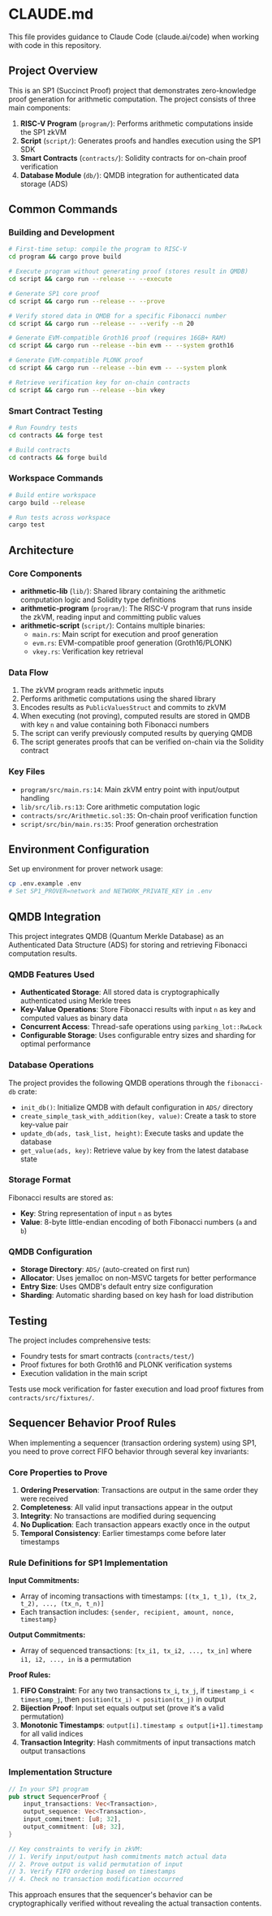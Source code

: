 # CLAUDE.md

This file provides guidance to Claude Code (claude.ai/code) when working with code in this repository.

## Project Overview

This is an SP1 (Succinct Proof) project that demonstrates zero-knowledge proof generation for arithmetic computation. The project consists of three main components:

1. **RISC-V Program** (`program/`): Performs arithmetic computations inside the SP1 zkVM
2. **Script** (`script/`): Generates proofs and handles execution using the SP1 SDK
3. **Smart Contracts** (`contracts/`): Solidity contracts for on-chain proof verification
4. **Database Module** (`db/`): QMDB integration for authenticated data storage (ADS)

## Common Commands

### Building and Development
```bash
# First-time setup: compile the program to RISC-V
cd program && cargo prove build

# Execute program without generating proof (stores result in QMDB)
cd script && cargo run --release -- --execute

# Generate SP1 core proof
cd script && cargo run --release -- --prove

# Verify stored data in QMDB for a specific Fibonacci number
cd script && cargo run --release -- --verify --n 20

# Generate EVM-compatible Groth16 proof (requires 16GB+ RAM)
cd script && cargo run --release --bin evm -- --system groth16

# Generate EVM-compatible PLONK proof
cd script && cargo run --release --bin evm -- --system plonk

# Retrieve verification key for on-chain contracts
cd script && cargo run --release --bin vkey
```

### Smart Contract Testing
```bash
# Run Foundry tests
cd contracts && forge test

# Build contracts
cd contracts && forge build
```

### Workspace Commands
```bash
# Build entire workspace
cargo build --release

# Run tests across workspace
cargo test
```

## Architecture

### Core Components

- **arithmetic-lib** (`lib/`): Shared library containing the arithmetic computation logic and Solidity type definitions
- **arithmetic-program** (`program/`): The RISC-V program that runs inside the zkVM, reading input and committing public values
- **arithmetic-script** (`script/`): Contains multiple binaries:
  - `main.rs`: Main script for execution and proof generation
  - `evm.rs`: EVM-compatible proof generation (Groth16/PLONK)
  - `vkey.rs`: Verification key retrieval

### Data Flow

1. The zkVM program reads arithmetic inputs
2. Performs arithmetic computations using the shared library
3. Encodes results as `PublicValuesStruct` and commits to zkVM
4. When executing (not proving), computed results are stored in QMDB with key `n` and value containing both Fibonacci numbers
5. The script can verify previously computed results by querying QMDB
6. The script generates proofs that can be verified on-chain via the Solidity contract

### Key Files

- `program/src/main.rs:14`: Main zkVM entry point with input/output handling
- `lib/src/lib.rs:13`: Core arithmetic computation logic
- `contracts/src/Arithmetic.sol:35`: On-chain proof verification function
- `script/src/bin/main.rs:35`: Proof generation orchestration

## Environment Configuration

Set up environment for prover network usage:
```bash
cp .env.example .env
# Set SP1_PROVER=network and NETWORK_PRIVATE_KEY in .env
```

## QMDB Integration

This project integrates QMDB (Quantum Merkle Database) as an Authenticated Data Structure (ADS) for storing and retrieving Fibonacci computation results.

### QMDB Features Used

- **Authenticated Storage**: All stored data is cryptographically authenticated using Merkle trees
- **Key-Value Operations**: Store Fibonacci results with input `n` as key and computed values as binary data
- **Concurrent Access**: Thread-safe operations using `parking_lot::RwLock`
- **Configurable Storage**: Uses configurable entry sizes and sharding for optimal performance

### Database Operations

The project provides the following QMDB operations through the `fibonacci-db` crate:

- `init_db()`: Initialize QMDB with default configuration in `ADS/` directory
- `create_simple_task_with_addition(key, value)`: Create a task to store key-value pair
- `update_db(ads, task_list, height)`: Execute tasks and update the database
- `get_value(ads, key)`: Retrieve value by key from the latest database state

### Storage Format

Fibonacci results are stored as:
- **Key**: String representation of input `n` as bytes
- **Value**: 8-byte little-endian encoding of both Fibonacci numbers (`a` and `b`)

### QMDB Configuration

- **Storage Directory**: `ADS/` (auto-created on first run)
- **Allocator**: Uses jemalloc on non-MSVC targets for better performance
- **Entry Size**: Uses QMDB's default entry size configuration
- **Sharding**: Automatic sharding based on key hash for load distribution

## Testing

The project includes comprehensive tests:
- Foundry tests for smart contracts (`contracts/test/`)
- Proof fixtures for both Groth16 and PLONK verification systems
- Execution validation in the main script

Tests use mock verification for faster execution and load proof fixtures from `contracts/src/fixtures/`.

## Sequencer Behavior Proof Rules

When implementing a sequencer (transaction ordering system) using SP1, you need to prove correct FIFO behavior through several key invariants:

### Core Properties to Prove

1. **Ordering Preservation**: Transactions are output in the same order they were received
2. **Completeness**: All valid input transactions appear in the output
3. **Integrity**: No transactions are modified during sequencing
4. **No Duplication**: Each transaction appears exactly once in the output
5. **Temporal Consistency**: Earlier timestamps come before later timestamps

### Rule Definitions for SP1 Implementation

**Input Commitments:**
- Array of incoming transactions with timestamps: `[(tx_1, t_1), (tx_2, t_2), ..., (tx_n, t_n)]`
- Each transaction includes: `{sender, recipient, amount, nonce, timestamp}`

**Output Commitments:**
- Array of sequenced transactions: `[tx_i1, tx_i2, ..., tx_in]` where `i1, i2, ..., in` is a permutation

**Proof Rules:**
1. **FIFO Constraint**: For any two transactions `tx_i`, `tx_j`, if `timestamp_i < timestamp_j`, then `position(tx_i) < position(tx_j)` in output
2. **Bijection Proof**: Input set equals output set (prove it's a valid permutation)
3. **Monotonic Timestamps**: `output[i].timestamp ≤ output[i+1].timestamp` for all valid indices
4. **Transaction Integrity**: Hash commitments of input transactions match output transactions

### Implementation Structure

```rust
// In your SP1 program
pub struct SequencerProof {
    input_transactions: Vec<Transaction>,
    output_sequence: Vec<Transaction>,
    input_commitment: [u8; 32],
    output_commitment: [u8; 32],
}

// Key constraints to verify in zkVM:
// 1. Verify input/output hash commitments match actual data
// 2. Prove output is valid permutation of input
// 3. Verify FIFO ordering based on timestamps
// 4. Check no transaction modification occurred
```

This approach ensures that the sequencer's behavior can be cryptographically verified without revealing the actual transaction contents.